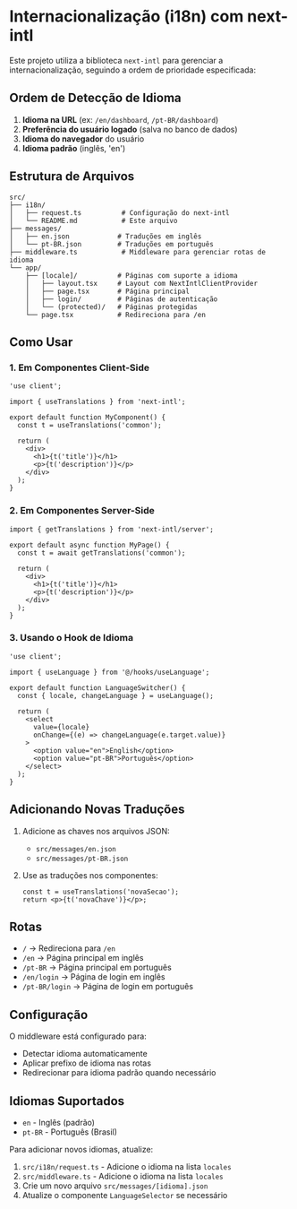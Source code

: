 # Internacionalização (i18n) com next-intl

Este projeto utiliza a biblioteca `next-intl` para gerenciar a internacionalização, seguindo a ordem de prioridade especificada:

## Ordem de Detecção de Idioma

1. **Idioma na URL** (ex: `/en/dashboard`, `/pt-BR/dashboard`)
2. **Preferência do usuário logado** (salva no banco de dados)
3. **Idioma do navegador** do usuário
4. **Idioma padrão** (inglês, 'en')

## Estrutura de Arquivos

```
src/
├── i18n/
│   ├── request.ts          # Configuração do next-intl
│   └── README.md           # Este arquivo
├── messages/
│   ├── en.json            # Traduções em inglês
│   └── pt-BR.json         # Traduções em português
├── middleware.ts           # Middleware para gerenciar rotas de idioma
└── app/
    ├── [locale]/          # Páginas com suporte a idioma
    │   ├── layout.tsx     # Layout com NextIntlClientProvider
    │   ├── page.tsx       # Página principal
    │   ├── login/         # Páginas de autenticação
    │   └── (protected)/   # Páginas protegidas
    └── page.tsx           # Redireciona para /en
```

## Como Usar

### 1. Em Componentes Client-Side

```tsx
'use client';

import { useTranslations } from 'next-intl';

export default function MyComponent() {
  const t = useTranslations('common');

  return (
    <div>
      <h1>{t('title')}</h1>
      <p>{t('description')}</p>
    </div>
  );
}
```

### 2. Em Componentes Server-Side

```tsx
import { getTranslations } from 'next-intl/server';

export default async function MyPage() {
  const t = await getTranslations('common');

  return (
    <div>
      <h1>{t('title')}</h1>
      <p>{t('description')}</p>
    </div>
  );
}
```

### 3. Usando o Hook de Idioma

```tsx
'use client';

import { useLanguage } from '@/hooks/useLanguage';

export default function LanguageSwitcher() {
  const { locale, changeLanguage } = useLanguage();

  return (
    <select
      value={locale}
      onChange={(e) => changeLanguage(e.target.value)}
    >
      <option value="en">English</option>
      <option value="pt-BR">Português</option>
    </select>
  );
}
```

## Adicionando Novas Traduções

1. Adicione as chaves nos arquivos JSON:
   - `src/messages/en.json`
   - `src/messages/pt-BR.json`

2. Use as traduções nos componentes:
   ```tsx
   const t = useTranslations('novaSecao');
   return <p>{t('novaChave')}</p>;
   ```

## Rotas

- `/` → Redireciona para `/en`
- `/en` → Página principal em inglês
- `/pt-BR` → Página principal em português
- `/en/login` → Página de login em inglês
- `/pt-BR/login` → Página de login em português

## Configuração

O middleware está configurado para:
- Detectar idioma automaticamente
- Aplicar prefixo de idioma nas rotas
- Redirecionar para idioma padrão quando necessário

## Idiomas Suportados

- `en` - Inglês (padrão)
- `pt-BR` - Português (Brasil)

Para adicionar novos idiomas, atualize:
1. `src/i18n/request.ts` - Adicione o idioma na lista `locales`
2. `src/middleware.ts` - Adicione o idioma na lista `locales`
3. Crie um novo arquivo `src/messages/[idioma].json`
4. Atualize o componente `LanguageSelector` se necessário
